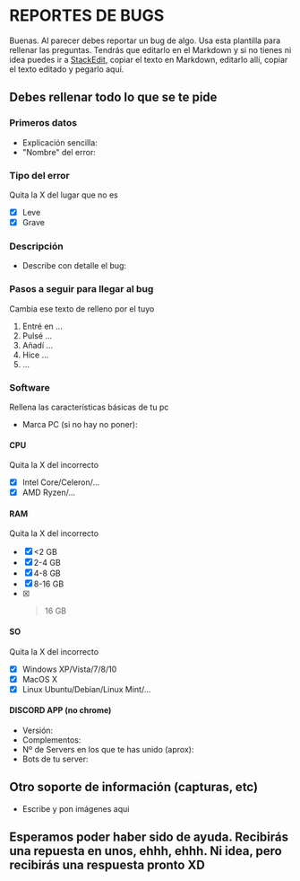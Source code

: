 # REPORTES DE BUGS
Buenas. Al parecer debes reportar un bug de algo. Usa esta plantilla para rellenar las preguntas. Tendrás que editarlo en el Markdown y si no tienes ni idea puedes ir a [StackEdit](https://stackedit.io/), copiar el texto en Markdown, editarlo allí, copiar el texto editado y pegarlo aquí.

## Debes rellenar todo lo que se te pide

 ### Primeros datos
 * Explicación sencilla: 
 * "Nombre" del error: 
 ### Tipo del error
 Quita la X del lugar que no es
 
 * [x] Leve
 * [x] Grave

### Descripción
* Describe con detalle el bug: 

### Pasos a seguir para llegar al bug
Cambia ese texto de relleno por el tuyo

 1. Entré en ...
 2. Pulsé ...
 3. Añadí ...
 4. Hice ...
 5. ...

### Software
Rellena las características básicas de tu pc

 - Marca PC (si no hay no poner): 
#### CPU
Quita la X del incorrecto

 - [x] Intel Core/Celeron/...
 - [x] AMD Ryzen/...

#### RAM
Quita la X del incorrecto

 - [x] <2 GB
 - [x] 2-4 GB
 - [x] 4-8 GB
 - [x] 8-16 GB
 - [x] >16 GB

#### SO
Quita la X del incorrecto

 - [x] Windows XP/Vista/7/8/10
 - [x] MacOS X
 - [x] Linux Ubuntu/Debian/Linux Mint/...

#### DISCORD APP (no chrome)

 - Versión: 
 - Complementos: 
 - Nº de Servers en los que te has unido (aprox): 
 - Bots de tu server: 
 
 ## Otro soporte de información (capturas, etc)
 * Escribe y pon imágenes aqui

## Esperamos poder haber sido de ayuda. Recibirás una repuesta en unos, ehhh, ehhh. Ni idea, pero recibirás una respuesta pronto XD
